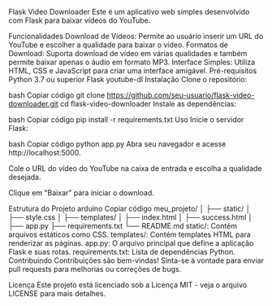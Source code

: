Flask Video Downloader
Este é um aplicativo web simples desenvolvido com Flask para baixar vídeos do YouTube.

Funcionalidades
Download de Vídeos: Permite ao usuário inserir um URL do YouTube e escolher a qualidade para baixar o vídeo.
Formatos de Download: Suporta download de vídeo em várias qualidades e também permite baixar apenas o áudio em formato MP3.
Interface Simples: Utiliza HTML, CSS e JavaScript para criar uma interface amigável.
Pré-requisitos
Python 3.7 ou superior
Flask
youtube-dl
Instalação
Clone o repositório:

bash
Copiar código
git clone https://github.com/seu-usuario/flask-video-downloader.git
cd flask-video-downloader
Instale as dependências:

bash
Copiar código
pip install -r requirements.txt
Uso
Inicie o servidor Flask:

bash
Copiar código
python app.py
Abra seu navegador e acesse http://localhost:5000.

Cole o URL do vídeo do YouTube na caixa de entrada e escolha a qualidade desejada.

Clique em "Baixar" para iniciar o download.

Estrutura do Projeto
arduino
Copiar código
meu_projeto/
│
├── static/
│   ├── style.css
│
├── templates/
│   ├── index.html
│   ├── success.html
│
├── app.py
├── requirements.txt
└── README.md
static/: Contém arquivos estáticos como CSS.
templates/: Contém templates HTML para renderizar as páginas.
app.py: O arquivo principal que define a aplicação Flask e suas rotas.
requirements.txt: Lista de dependências Python.
Contribuindo
Contribuições são bem-vindas! Sinta-se à vontade para enviar pull requests para melhorias ou correções de bugs.

Licença
Este projeto está licenciado sob a Licença MIT - veja o arquivo LICENSE para mais detalhes.
